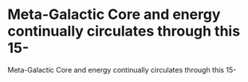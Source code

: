 # Meta-Galactic Core and energy continually circulates through this 15-

Meta-Galactic Core and energy continually circulates through this 15-